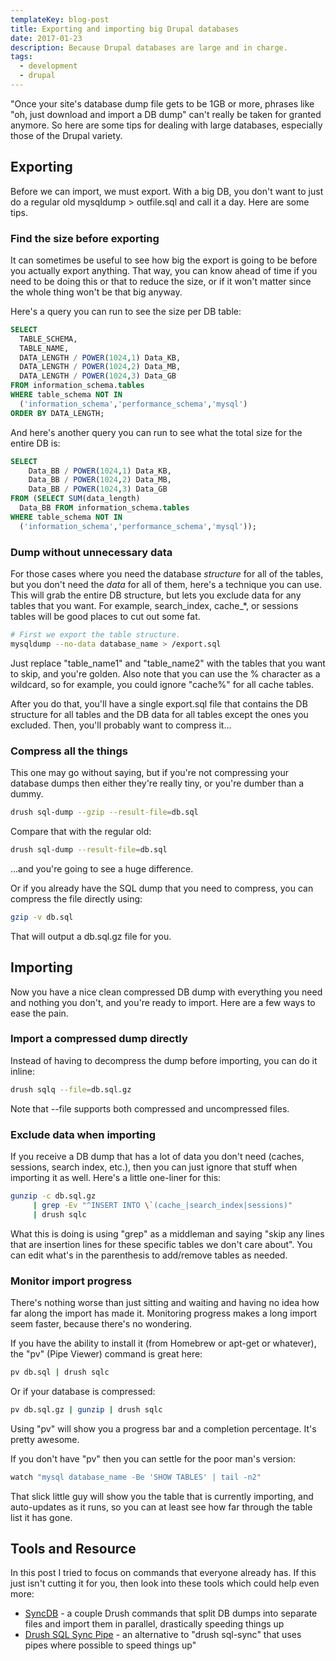 ```yaml
---
templateKey: blog-post
title: Exporting and importing big Drupal databases
date: 2017-01-23
description: Because Drupal databases are large and in charge.
tags:
  - development
  - drupal
---
```


"Once your site's database dump file gets to be 1GB or more, phrases like "oh, just download and import a DB dump" can't really be taken for granted anymore. So here are some tips for dealing with large databases, especially those of the Drupal variety.

Exporting
---------

Before we can import, we must export. With a big DB, you don't want to just do a regular old mysqldump > outfile.sql and call it a day. Here are some tips.

### Find the size before exporting

It can sometimes be useful to see how big the export is going to be before you actually export anything. That way, you can know ahead of time if you need to be doing this or that to reduce the size, or if it won't matter since the whole thing won't be that big anyway.

Here's a query you can run to see the size per DB table:

```sql
SELECT
  TABLE_SCHEMA,
  TABLE_NAME,
  DATA_LENGTH / POWER(1024,1) Data_KB,
  DATA_LENGTH / POWER(1024,2) Data_MB,
  DATA_LENGTH / POWER(1024,3) Data_GB
FROM information_schema.tables 
WHERE table_schema NOT IN 
  ('information_schema','performance_schema','mysql') 
ORDER BY DATA_LENGTH;
```

And here's another query you can run to see what the total size for the entire DB is: 

```sql
SELECT
    Data_BB / POWER(1024,1) Data_KB,
    Data_BB / POWER(1024,2) Data_MB,
    Data_BB / POWER(1024,3) Data_GB
FROM (SELECT SUM(data_length) 
  Data_BB FROM information_schema.tables
WHERE table_schema NOT IN 
  ('information_schema','performance_schema','mysql'));
```

### Dump without unnecessary data

For those cases where you need the database _structure_ for all of the tables, but you don't need the _data_ for all of them, here's a technique you can use. This will grab the entire DB structure, but lets you exclude data for any tables that you want. For example, search\_index, cache\_*, or sessions tables will be good places to cut out some fat.

```bash
# First we export the table structure.
mysqldump --no-data database_name > /export.sql
```

Just replace "table\_name1" and "table\_name2" with the tables that you want to skip, and you're golden. Also note that you can use the % character as a wildcard, so for example, you could ignore "cache%" for all cache tables.

After you do that, you'll have a single export.sql file that contains the DB structure for all tables and the DB data for all tables except the ones you excluded. Then, you'll probably want to compress it...

### Compress all the things

This one may go without saying, but if you're not compressing your database dumps then either they're really tiny, or you're dumber than a dummy. 

```bash
drush sql-dump --gzip --result-file=db.sql
```

Compare that with the regular old:

```bash
drush sql-dump --result-file=db.sql
```

...and you're going to see a huge difference.

Or if you already have the SQL dump that you need to compress, you can compress the file directly using:

```bash
gzip -v db.sql
```

That will output a db.sql.gz file for you.

Importing
---------

Now you have a nice clean compressed DB dump with everything you need and nothing you don't, and you're ready to import. Here are a few ways to ease the pain.

### Import a compressed dump directly

Instead of having to decompress the dump before importing, you can do it inline:

```bash
drush sqlq --file=db.sql.gz
```

Note that --file supports both compressed and uncompressed files.

### Exclude data when importing

If you receive a DB dump that has a lot of data you don't need (caches, sessions, search index, etc.), then you can just ignore that stuff when importing it as well. Here's a little one-liner for this:

```bash
gunzip -c db.sql.gz
     | grep -Ev "^INSERT INTO \`(cache_|search_index|sessions)"
     | drush sqlc
```

What this is doing is using "grep" as a middleman and saying "skip any lines that are insertion lines for these specific tables we don't care about". You can edit what's in the parenthesis to add/remove tables as needed.

### Monitor import progress

There's nothing worse than just sitting and waiting and having no idea how far along the import has made it. Monitoring progress makes a long import seem faster, because there's no wondering. 

If you have the ability to install it (from Homebrew or apt-get or whatever), the "pv" (Pipe Viewer) command is great here:

```bash
pv db.sql | drush sqlc
```

Or if your database is compressed:

```bash
pv db.sql.gz | gunzip | drush sqlc
```

Using "pv" will show you a progress bar and a completion percentage. It's pretty awesome.

If you don't have "pv" then you can settle for the poor man's version:

```bash
watch "mysql database_name -Be 'SHOW TABLES' | tail -n2"
```

That slick little guy will show you the table that is currently importing, and auto-updates as it runs, so you can at least see how far through the table list it has gone.

Tools and Resource
------------------

In this post I tried to focus on commands that everyone already has. If this just isn't cutting it for you, then look into these tools which could help even more:

*   [SyncDB](https://www.drupal.org/project/syncdb) \- a couple Drush commands that split DB dumps into separate files and import them in parallel, drastically speeding things up
*   [Drush SQL Sync Pipe](https://www.drupal.org/project/drush_sql_sync_pipe) \- an alternative to "drush sql-sync" that uses pipes where possible to speed things up"